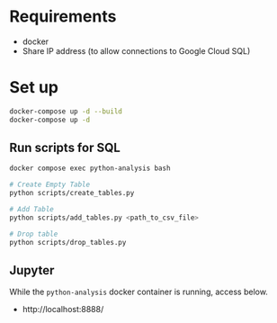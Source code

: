 # Requirements

- docker
- Share IP address (to allow connections to Google Cloud SQL)

# Set up

```bash
docker-compose up -d --build
docker-compose up -d
```

## Run scripts for SQL

```bash
docker compose exec python-analysis bash

# Create Empty Table
python scripts/create_tables.py

# Add Table
python scripts/add_tables.py <path_to_csv_file>

# Drop table
python scripts/drop_tables.py

```

## Jupyter

While the `python-analysis` docker container is running, access below.

- http://localhost:8888/